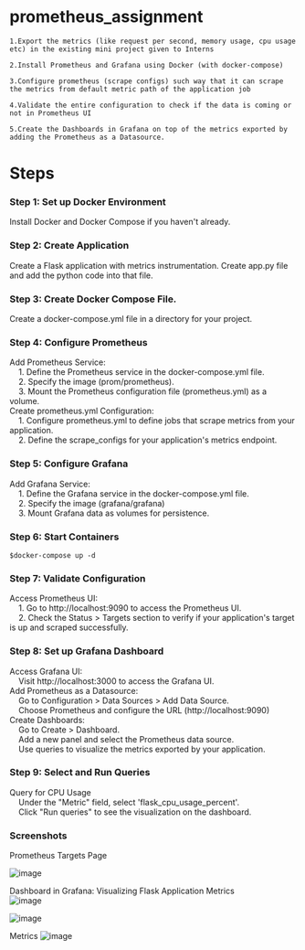 # prometheus_assignment
    1.Export the metrics (like request per second, memory usage, cpu usage etc) in the existing mini project given to Interns

    2.Install Prometheus and Grafana using Docker (with docker-compose)

    3.Configure prometheus (scrape configs) such way that it can scrape the metrics from default metric path of the application job

    4.Validate the entire configuration to check if the data is coming or not in Prometheus UI

    5.Create the Dashboards in Grafana on top of the metrics exported by adding the Prometheus as a Datasource.

# Steps <br>
<h3>Step 1: Set up Docker Environment <br></h3>
Install Docker and Docker Compose if you haven't already. <br>
<h3>Step 2: Create Application<br></h3>
Create a Flask application with metrics instrumentation. Create app.py file and add the python code into that file.<br> 
<h3>Step 3: Create Docker Compose File. <br></h3>
Create a docker-compose.yml file in a directory for your project.<br>
<h3>Step 4: Configure Prometheus <br></h3>
Add Prometheus Service:<br>
&nbsp &nbsp 1. Define the Prometheus service in the docker-compose.yml file.<br>
&nbsp &nbsp 2. Specify the image (prom/prometheus).<br>
&nbsp &nbsp 3. Mount the Prometheus configuration file (prometheus.yml) as a volume.<br>
Create prometheus.yml Configuration:<br></h5>
&nbsp &nbsp 1. Configure prometheus.yml to define jobs that scrape metrics from your application.<br>
&nbsp &nbsp 2. Define the scrape_configs for your application's metrics endpoint.<br>
<h3>Step 5: Configure Grafana <br></h3>
Add Grafana Service:<br>
&nbsp &nbsp 1. Define the Grafana service in the docker-compose.yml file.<br>
&nbsp &nbsp 2. Specify the image (grafana/grafana)<br>
&nbsp &nbsp 3. Mount Grafana data as volumes for persistence.<br>
<h3>Step 6: Start Containers<br></h3>

`$docker-compose up -d`
<h3>Step 7: Validate Configuration<br></h3>
Access Prometheus UI:<br>
&nbsp &nbsp 1. Go to http://localhost:9090 to access the Prometheus UI.<br>
&nbsp &nbsp 2. Check the Status > Targets section to verify if your application's target is up and scraped successfully.<br>
<h3>Step 8: Set up Grafana Dashboard<br></h3>
Access Grafana UI:<br>
&nbsp &nbsp Visit http://localhost:3000 to access the Grafana UI.<br>
Add Prometheus as a Datasource:<br>
&nbsp &nbsp       Go to Configuration > Data Sources > Add Data Source.<br>
&nbsp &nbsp       Choose Prometheus and configure the URL (http://localhost:9090)<br>
Create Dashboards:<br>
&nbsp &nbsp  Go to Create > Dashboard.<br>
&nbsp &nbsp  Add a new panel and select the Prometheus data source.<br>
&nbsp &nbsp  Use queries to visualize the metrics exported by your application.<br>
<h3>Step 9: Select and Run Queries<br></h3>
Query for CPU Usage<br>
&nbsp &nbsp Under the "Metric" field, select 'flask_cpu_usage_percent'.<br>
&nbsp &nbsp Click "Run queries" to see the visualization on the dashboard.<br>
<h3>Screenshots<br></h3>
Prometheus Targets Page<br>

![image](https://github.com/Bhargav1470/prometheus_assignment/assets/90518660/623d187e-f982-4e5f-b08d-cded3e32f313)

Dashboard in Grafana: Visualizing Flask Application Metrics<br>
![image](https://github.com/Bhargav1470/prometheus_assignment/assets/90518660/0ab2aa10-a378-4e3b-847a-cf1aeb4d1047)<br>

![image](https://github.com/Bhargav1470/prometheus_assignment/assets/90518660/346dfa0d-697a-43a0-bec5-1bb97ced9f1a)


Metrics
![image](https://github.com/Bhargav1470/prometheus_assignment/assets/90518660/ce92425a-c10e-4703-b80a-495339aa2f8f)

        
        
